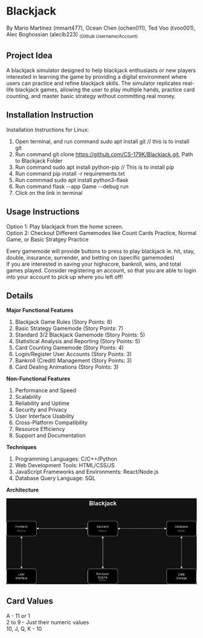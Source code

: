 # **Blackjack**

By Mario Martinez (mmart477), Ocean Chen (ochen011), Ted Voo (tvoo001), Alec Boghossian (aleclb223) 
<sub>(Github Username/Account)<sub>

## **Project Idea**
A blackjack simulator designed to help blackjack enthusiasts or new players interested in learning the game by providing a digital environment where users can practice and refine blackjack skills. The simulator replicates real-life blackjack games, allowing the user to play multiple hands, practice card counting, and master basic strategy without committing real money.

## **Installation Instruction**
Installation Instructions for Linux:<br>
1. Open terminal, and run command sudo apt install git // this is to install git
2. Run command git clone https://github.com/CS-179K/Blackjack.git, Path to Blackjack Folder
3. Run command sudo apt install python-pip // This is to install pip
4. Run command pip install -r requirements.txt
5. Run commmad sudo apt install python3-flask
6. Run command flask --app Game --debug run
7. Click on the link in terminal

## **Usage Instructions**
Option 1: Play blackjack from the home screen.<br>
Option 2: Checkout Different Gamemodes like Count Cards Practice, Normal Game, or Basic Stratgey Practice<br>

Every gamemode will provide buttons to press to play blackjack ie. hit, stay, double, insurance, surrender, and betting on (specific gamemodes)<br>
If you are interested in saving your highscore, bankroll, wins, and total games played. Consider registering an account, so that you are able to login into your account to pick up where you left off!<br>

## **Details**
**Major Functional Features**
1. Blackjack Game Rules (Story Points: 8) 
2. Basic Strategy Gamemode (Story Points: 7) 
3. Standard 3/2 Blackjack Gamemode (Story Points: 5)
4. Statistical Analysis and Reporting (Story Points: 5)
5. Card Counting Gamemode (Story Points: 4)
6. Login/Register User Accounts (Story Points: 3) 
7. Bankroll (Credit) Management (Story Points: 3)
8. Card Dealing Animations (Story Points: 3)

**Non-Functional Features**
1. Performance and Speed
2. Scalability
3. Reliability and Uptime
4. Security and Privacy
5. User Interface Usability
6. Cross-Platform Compatibility
8. Resource Efficiency
9. Support and Documentation

**Techniques**
1. Programming Languages: C/C++/Python
2. Web Development Tools: HTML/CSS/JS
3. JavaScript Frameworks and Environments: React/Node.js
4. Database Query Language: SQL

**Architecture**

![Diagram](https://github.com/CS-179K/Blackjack/blob/main/Lab_files/Blackjack.drawio.png?raw=true)


## **Card Values**
A - 11 or 1  
2 to 9 - Just their numeric values  
10, J, Q, K - 10 

